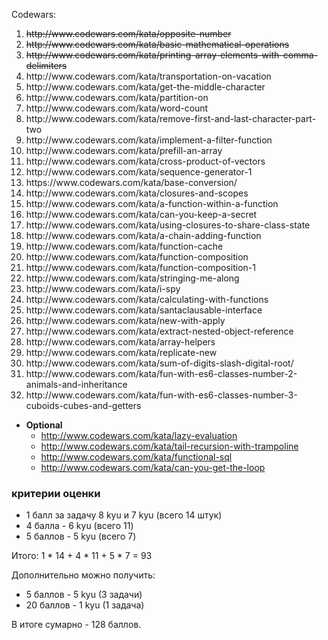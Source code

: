 Codewars:
<ol>
     <li><s>http://www.codewars.com/kata/opposite-number</s></li>
     <li><s>http://www.codewars.com/kata/basic-mathematical-operations</s></li>
     <li><s>http://www.codewars.com/kata/printing-array-elements-with-comma-delimiters</s></li>
     <li>http://www.codewars.com/kata/transportation-on-vacation</li>
     <li>http://www.codewars.com/kata/get-the-middle-character</li>
     <li>http://www.codewars.com/kata/partition-on</li>
     <li>http://www.codewars.com/kata/word-count</li>
     <li>http://www.codewars.com/kata/remove-first-and-last-character-part-two</li>
     <li>http://www.codewars.com/kata/implement-a-filter-function</li>
     <li>http://www.codewars.com/kata/prefill-an-array</li>
     <li>http://www.codewars.com/kata/cross-product-of-vectors</li>
     <li>http://www.codewars.com/kata/sequence-generator-1</li>
     <li>https://www.codewars.com/kata/base-conversion/</li>
     <li>http://www.codewars.com/kata/closures-and-scopes</li>
     <li>http://www.codewars.com/kata/a-function-within-a-function</li>
     <li>http://www.codewars.com/kata/can-you-keep-a-secret</li>
     <li>http://www.codewars.com/kata/using-closures-to-share-class-state</li>
     <li>http://www.codewars.com/kata/a-chain-adding-function</li>
     <li>http://www.codewars.com/kata/function-cache</li>
     <li>http://www.codewars.com/kata/function-composition</li>
     <li>http://www.codewars.com/kata/function-composition-1</li>
     <li>http://www.codewars.com/kata/stringing-me-along</li>
     <li>http://www.codewars.com/kata/i-spy</li>
     <li>http://www.codewars.com/kata/calculating-with-functions</li>
     <li>http://www.codewars.com/kata/santaclausable-interface</li>
     <li>http://www.codewars.com/kata/new-with-apply</li>
     <li>http://www.codewars.com/kata/extract-nested-object-reference</li>
     <li>http://www.codewars.com/kata/array-helpers</li>
     <li>http://www.codewars.com/kata/replicate-new</li>
     <li>http://www.codewars.com/kata/sum-of-digits-slash-digital-root/</li>
     <li>http://www.codewars.com/kata/fun-with-es6-classes-number-2-animals-and-inheritance</li>
     <li>http://www.codewars.com/kata/fun-with-es6-classes-number-3-cuboids-cubes-and-getters</li>
</ol>
     
  - __Optional__
     - http://www.codewars.com/kata/lazy-evaluation
     - http://www.codewars.com/kata/tail-recursion-with-trampoline
     - http://www.codewars.com/kata/functional-sql
     - http://www.codewars.com/kata/can-you-get-the-loop
  
  ### критерии оценки
*  1 балл за задачу 8 kyu и 7 kyu (всего 14 штук)
*  4 балла - 6 kyu (всего 11)
*  5 баллов - 5 kyu (всего 7)

Итого: 1 * 14 + 4 * 11 + 5 * 7  = 93

Дополнительно можно получить:
*  5 баллов - 5 kyu (3 задачи)
*  20 баллов - 1 kyu (1 задача)

В итоге сумарно - 128 баллов. 
